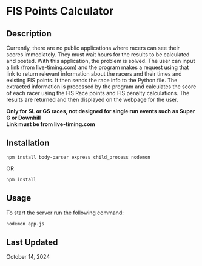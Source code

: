 # FIS Points Calculator #
## Description ##
Currently, there are no public applications where racers can see their scores immediately. They must wait hours for the results to be calculated and posted. With this application, the problem is solved. The user can input a link (from live-timing.com) and the program makes a request using that link to return relevant information about the racers and their times and existing FIS points. It then sends the race info to the Python file. The extracted information is processed by the program and calculates the score of each racer using the FIS Race points and FIS penalty calculations. The results are returned and then displayed on the webpage for the user.

**Only for SL or GS races, not designed for single run events such as Super G or Downhill**\
**Link must be from live-timing.com**

## Installation ##
```
npm install body-parser express child_process nodemon
```
OR
```
npm install
```


## Usage ##
To start the server run the following command:
```
nodemon app.js
```

## Last Updated ##
October 14, 2024